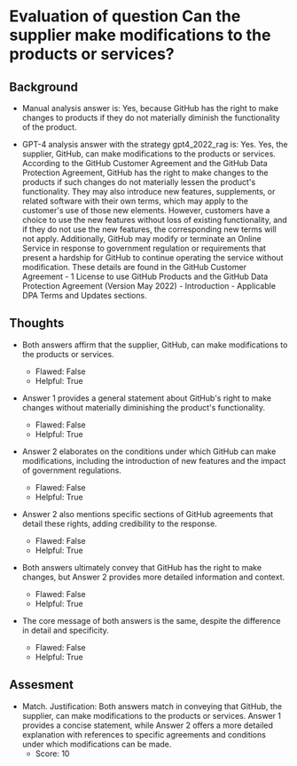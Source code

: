 # Evaluation of question Can the supplier make modifications to the products or services?
## Background
- Manual analysis answer is: Yes, because GitHub has the right to make changes to products if they do not materially diminish the functionality of the product.

- GPT-4 analysis answer with the strategy gpt4_2022_rag is: Yes. Yes, the supplier, GitHub, can make modifications to the products or services. According to the GitHub Customer Agreement and the GitHub Data Protection Agreement, GitHub has the right to make changes to the products if such changes do not materially lessen the product's functionality. They may also introduce new features, supplements, or related software with their own terms, which may apply to the customer's use of those new elements. However, customers have a choice to use the new features without loss of existing functionality, and if they do not use the new features, the corresponding new terms will not apply. Additionally, GitHub may modify or terminate an Online Service in response to government regulation or requirements that present a hardship for GitHub to continue operating the service without modification. These details are found in the GitHub Customer Agreement - 1 License to use GitHub Products and the GitHub Data Protection Agreement (Version May 2022) - Introduction - Applicable DPA Terms and Updates sections.
## Thoughts
- Both answers affirm that the supplier, GitHub, can make modifications to the products or services.
  - Flawed: False
  - Helpful: True

- Answer 1 provides a general statement about GitHub's right to make changes without materially diminishing the product's functionality.
  - Flawed: False
  - Helpful: True

- Answer 2 elaborates on the conditions under which GitHub can make modifications, including the introduction of new features and the impact of government regulations.
  - Flawed: False
  - Helpful: True

- Answer 2 also mentions specific sections of GitHub agreements that detail these rights, adding credibility to the response.
  - Flawed: False
  - Helpful: True

- Both answers ultimately convey that GitHub has the right to make changes, but Answer 2 provides more detailed information and context.
  - Flawed: False
  - Helpful: True

- The core message of both answers is the same, despite the difference in detail and specificity.
  - Flawed: False
  - Helpful: True

## Assesment
- Match. Justification: Both answers match in conveying that GitHub, the supplier, can make modifications to the products or services. Answer 1 provides a concise statement, while Answer 2 offers a more detailed explanation with references to specific agreements and conditions under which modifications can be made.
  - Score: 10

